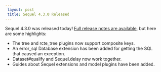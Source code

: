 ```yaml
---
 layout: post
 title: Sequel 4.3.0 Released
---
```


Sequel 4.3.0 was released today!  <a href="/rdoc/files/doc/release_notes/4_3_0_txt.html">Full release notes are available</a>, but here are some highlights:

* The tree and rcte_tree plugins now support composite keys.
* An error_sql Database extension has been added for getting the SQL that caused an exception.
* Dataset#qualify and Sequel.delay now work together.
* Guides about Sequel extensions and model plugins have been added.
